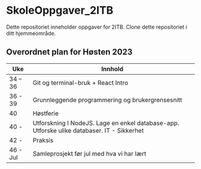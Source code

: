# SkoleOppgaver_2ITB
Dette repositoriet inneholder oppgaver for 2ITB. Clone dette repositoriet i ditt hjemmeområde.

## Overordnet plan for Høsten 2023

| Uke    | Innhold |
| -------- | ------- |
| 34 – 36  | Git og terminal-bruk​ + React Intro    |
| 36 - 39  | Grunnleggende programmering og brukergrensesnitt     |
| 40  | Høstferie    |
| 40 -  | Utforskning I NodeJS. Lage en enkel database-app.​ Utforske ulike databaser. IT - Sikkerhet   |
| 42 -  | Praksis    |
| 46 - Jul | Samleprosjekt før jul med hva vi har lært   |

